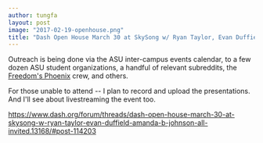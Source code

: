 ```yaml
---
author: tungfa
layout: post
image: "2017-02-19-openhouse.png"
title: "Dash Open House March 30 at SkySong w/ Ryan Taylor, Evan Duffield &amp; Amanda B. Johnson. All invited!"
---
```

Outreach is being done via the ASU inter-campus events calendar, to a few dozen ASU student organizations, a handful of relevant subreddits, the [Freedom's Phoenix](http://freedomsphoenix.com) crew, and others.

For those unable to attend -- I plan to record and upload the presentations. And I'll see about livestreaming the event too.

<https://www.dash.org/forum/threads/dash-open-house-march-30-at-skysong-w-ryan-taylor-evan-duffield-amanda-b-johnson-all-invited.13168/#post-114203>  
